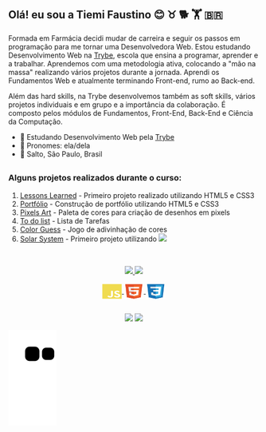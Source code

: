 ## Olá! eu sou a Tiemi Faustino 😊 ♉ 🐕 🏋️‍ 🇧🇷

Formada em Farmácia decidi mudar de carreira e seguir os passos em programação para me tornar uma Desenvolvedora Web. Estou estudando Desenvolvimento Web na [Trybe](https://www.betrybe.com/), escola que ensina a programar, aprender e a trabalhar. Aprendemos com uma metodologia ativa, colocando a "mão na massa" realizando vários projetos durante a jornada. Aprendi os Fundamentos Web e atualmente terminando Front-end, rumo ao Back-end.

Além das hard skills, na Trybe desenvolvemos também as soft skills, vários projetos individuais e em grupo e a importância da colaboração. É composto pelos módulos de Fundamentos, Front-End, Back-End e Ciência da Computação.

- 🌱 Estudando Desenvolvimento Web pela [Trybe](https://www.betrybe.com/)
- 👩 Pronomes: ela/dela
- 📍 Salto, São Paulo, Brasil

##
### Alguns projetos realizados durante o curso:
1. [Lessons Learned](https://tiemifaustino.github.io/lessons-learned/) - Primeiro projeto realizado utilizando HTML5 e CSS3
2. [Portfólio](https://tiemifaustino.github.io/#eu) - Construção de portfólio utilizando HTML5 e CSS3
3. [Pixels Art](https://tiemifaustino.github.io/project-pixels-art/) - Paleta de cores para criação de desenhos em pixels
4. [To do list](https://tiemifaustino.github.io/project-todo-list/) - Lista de Tarefas
5. [Color Guess](https://tiemifaustino.github.io/color-guess-project-bonus/) - Jogo de adivinhação de cores
6. [Solar System](https://tiemifaustino.github.io/solar-system-react-project/) - Primeiro projeto utilizando <a href="https://pt-br.reactjs.org/" target="_blank"><img src="https://img.shields.io/badge/React-20232A?style=for-the-badge&logo=react&logoColor=61DAFB">


##

<br>
<div align="center">
  <a href="https://github.com/tiemifaustino">
  <img height="160em" src="https://github-readme-stats.vercel.app/api?username=tiemifaustino&show_icons=true&theme=algolia&include_all_commits=true&count_private=true"/>
  <img height="160em" src="https://github-readme-stats.vercel.app/api/top-langs/?username=tiemifaustino&layout=compact&langs_count=7&theme=algolia"/>
</div><br>

<div align="center">
  <img align="center" alt="Tiemi-Js" height="30" width="40" src="https://raw.githubusercontent.com/devicons/devicon/master/icons/javascript/javascript-plain.svg">
  <img align="center" alt="Tiemi-HTML" height="30" width="40" src="https://raw.githubusercontent.com/devicons/devicon/master/icons/html5/html5-original.svg">
  <img align="center" alt="Tiemi-CSS" height="30" width="40" src="https://raw.githubusercontent.com/devicons/devicon/master/icons/css3/css3-original.svg">
</div>

##
  
<div align="center">
  <a href="https://www.linkedin.com/in/tiemifaustino/" target="_blank"><img src="https://img.shields.io/badge/-LinkedIn-%230077B5?style=for-the-badge&logo=linkedin&logoColor=white" target="_blank"></a> 
  <a href="https://www.instagram.com/tiemifaustino/" target="_blank"><img src="https://img.shields.io/badge/-Instagram-%23E4405F?style=for-the-badge&logo=instagram&logoColor=white" target="_blank"></a>
</div>

![Snake animation](https://github.com/tiemifaustino/tiemifaustino/blob/output/github-contribution-grid-snake.svg)
